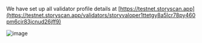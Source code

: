 We have set up all validator profile details at [https://testnet.storyscan.app](https://testnet.storyscan.app/validators/storyvaloper1ttetgy8a5lcr78py460pm6cjr83jcnud26jff9)

![image](https://github.com/user-attachments/assets/510256df-199d-470c-b0a5-02b64249c431)
